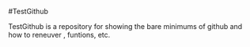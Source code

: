 #TestGithub

TestGithub is a repository for showing the bare minimums of github and how to reneuver , funtions, etc.

